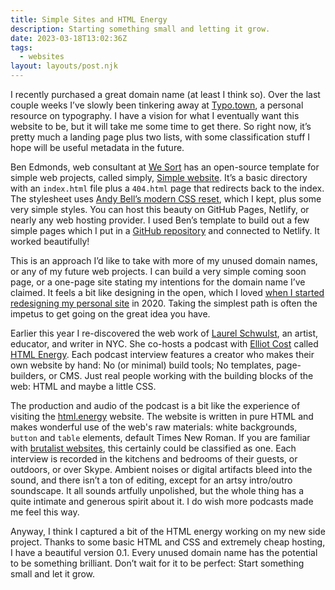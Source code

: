 ```yaml
---
title: Simple Sites and HTML Energy
description: Starting something small and letting it grow.
date: 2023-03-18T13:02:36Z
tags:
  - websites
layout: layouts/post.njk
---
```


I recently purchased a great domain name (at least I think so). Over the last couple weeks I’ve slowly been tinkering away at [Typo.town](https://typo.town/), a personal resource on typography. I have a vision for what I eventually want this website to be, but it will take me some time to get there. So right now, it’s pretty much a landing page plus two lists, with some classification stuff I hope will be useful metadata in the future.

Ben Edmonds, web consultant at [We Sort](https://wesort.co.uk/) has an open-source template for simple web projects, called simply, [Simple website](https://github.com/wesort/simple-website). It’s a basic directory with an <code>index.html</code> file plus a <code>404.html</code> page that redirects back to the index. The stylesheet uses [Andy Bell’s modern CSS reset](https://andy-bell.co.uk/a-modern-css-reset/), which I kept, plus some very simple styles. You can host this beauty on GitHub Pages, Netlify, or nearly any web hosting provider. I used Ben’s template to build out a few simple pages which I put in a [GitHub repository](https://github.com/nsmsn/typotown-v0) and connected to Netlify. It worked beautifully!

This is an approach I’d like to take with more of my unused domain names, or any of my future web projects. I can build a very simple coming soon page, or a one-page site stating my intentions for the domain name I’ve claimed. It feels a bit like designing in the open, which I loved [when I started redesigning my personal site](/posts/2020-newww-year/) in 2020. Taking the simplest path is often the impetus to get going on the great idea you have.

Earlier this year I re-discovered the web work of [Laurel Schwulst](https://www.laurel.world/), an artist, educator, and writer in NYC. She co-hosts a podcast with [Elliot Cost](https://elliott.computer/) called [HTML Energy](https://html.energy/podcast.html). Each podcast interview features a creator who makes their own website by hand: No (or minimal) build tools; No templates, page-builders, or CMS. Just real people working with the building blocks of the web: HTML and maybe a little CSS.

The production and audio of the podcast is a bit like the experience of visiting the [html.energy](https://html.energy/index.html) website. The website is written in pure HTML and makes wonderful use of the web's raw materials: white backgrounds, <code>button</code> and <code>table</code> elements,  default Times New Roman. If you are familiar with [brutalist websites](https://brutalistwebsites.com/), this certainly could be classified as one. Each interview is recorded in the kitchens and bedrooms of their guests, or outdoors, or over Skype. Ambient noises or digital artifacts bleed into the sound, and there isn’t a ton of editing, except for an artsy intro/outro soundscape. It all sounds artfully unpolished, but the whole thing has a quite intimate and generous spirit about it. I do wish more podcasts made me feel this way.

Anyway, I think I captured a bit of the HTML energy working on my new side project. Thanks to some basic HTML and CSS and extremely cheap hosting, I have a beautiful version 0.1. Every unused domain name has the potential to be something brilliant. Don’t wait for it to be perfect: Start something small and let it grow.